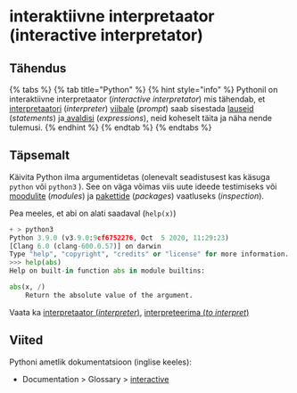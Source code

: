 # interaktiivne interpretaator \(interactive interpretator\)

## Tähendus

{% tabs %}
{% tab title="Python" %}
{% hint style="info" %}
Pythonil on interaktiivne interpretaator \(_interactive interpretator_\) mis tähendab, et [interpretaatori](interpretaator-interpreter.md) \(_interpreter_\) [viibale](viip-prompt.md) \(_prompt_\) saab sisestada [lauseid](lause-statement.md) \(_statements_\) ja[ avaldisi](avaldis-expression.md) \(_expressions_\), neid koheselt täita ja näha nende tulemusi.
{% endhint %}
{% endtab %}
{% endtabs %}

## Täpsemalt

Käivita  Python ilma argumentidetas \(olenevalt seadistusest kas käsuga `python` või `python3` \). See on väga võimas viis uute ideede testimiseks või [moodulite](moodul-module.md) \(_modules_\) ja [pakettide](pakett-package.md) \(_packages_\) vaatluseks \(_inspection_\). 

Pea meeles, et abi on alati saadaval \(`help(x)`\)

```python
+ > python3
Python 3.9.0 (v3.9.0:9cf6752276, Oct  5 2020, 11:29:23)
[Clang 6.0 (clang-600.0.57)] on darwin
Type "help", "copyright", "credits" or "license" for more information.
>>> help(abs)
Help on built-in function abs in module builtins:

abs(x, /)
    Return the absolute value of the argument.
```

Vaata ka [interpretaator \(_interpreter_\)](interpretaator-interpreter.md), [interpreteerima \(_to interpret_\)](interpreteerima-to-interpret.md)

## Viited

Pythoni ametlik dokumentatsioon \(inglise keeles\):

* Documentation &gt; Glossary &gt; [interactive](https://docs.python.org/3/glossary.html#term-interactive)

